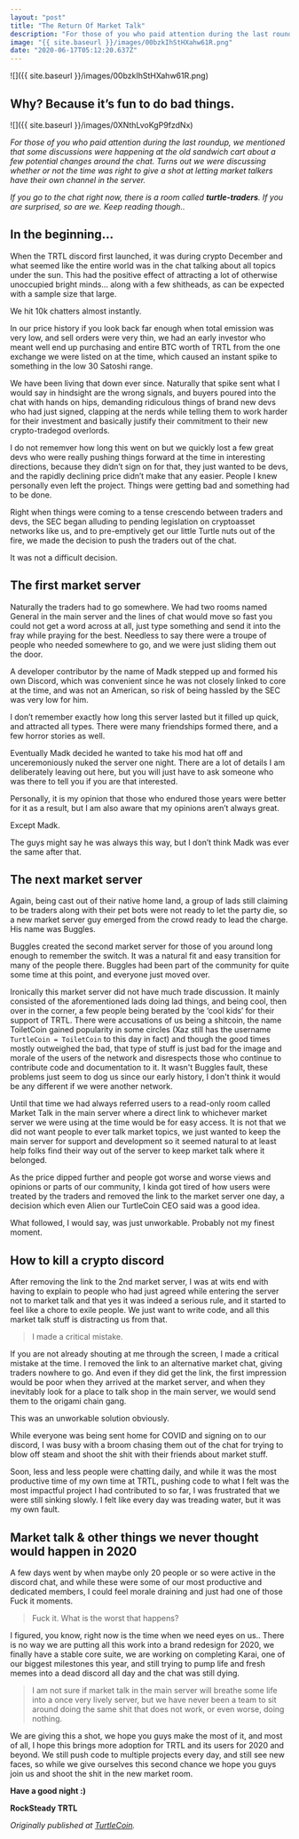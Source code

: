 ```yaml
---
layout: "post"
title: "The Return Of Market Talk"
description: "For those of you who paid attention during the last roundup, we mentioned that some discussions were happening at the old sandwich cart about a few potential changes around the chat. Turns out we…"
image: "{{ site.baseurl }}/images/00bzkIhStHXahw61R.png"
date: "2020-06-17T05:12:20.637Z"
---
```


![]({{ site.baseurl }}/images/00bzkIhStHXahw61R.png)

## Why? Because it’s fun to do bad things.

![]({{ site.baseurl }}/images/0XNthLvoKgP9fzdNx)

_For those of you who paid attention during the last roundup, we mentioned that some discussions were happening at the old sandwich cart about a few potential changes around the chat. Turns out we were discussing whether or not the time was right to give a shot at letting market talkers have their own channel in the server._

_If you go to the chat right now, there is a room called_ **_turtle-traders_**_. If you are surprised, so are we. Keep reading though.._

## In the beginning…

When the TRTL discord first launched, it was during crypto December and what seemed like the entire world was in the chat talking about all topics under the sun. This had the positive effect of attracting a lot of otherwise unoccupied bright minds… along with a few shitheads, as can be expected with a sample size that large.

We hit 10k chatters almost instantly.

In our price history if you look back far enough when total emission was very low, and sell orders were very thin, we had an early investor who meant well end up purchasing and entire BTC worth of TRTL from the one exchange we were listed on at the time, which caused an instant spike to something in the low 30 Satoshi range.

We have been living that down ever since. Naturally that spike sent what I would say in hindsight are the wrong signals, and buyers poured into the chat with hands on hips, demanding ridiculous things of brand new devs who had just signed, clapping at the nerds while telling them to work harder for their investment and basically justify their commitment to their new crypto-tradegod overlords.

I do not rememver how long this went on but we quickly lost a few great devs who were really pushing things forward at the time in interesting directions, because they didn’t sign on for that, they just wanted to be devs, and the rapidly declining price didn’t make that any easier. People I knew personally even left the project. Things were getting bad and something had to be done.

Right when things were coming to a tense crescendo between traders and devs, the SEC began alluding to pending legislation on cryptoasset networks like us, and to pre-emptively get our little Turtle nuts out of the fire, we made the decision to push the traders out of the chat.

It was not a difficult decision.

## The first market server

Naturally the traders had to go somewhere. We had two rooms named General in the main server and the lines of chat would move so fast you could not get a word across at all, just type something and send it into the fray while praying for the best. Needless to say there were a troupe of people who needed somewhere to go, and we were just sliding them out the door.

A developer contributor by the name of Madk stepped up and formed his own Discord, which was convenient since he was not closely linked to core at the time, and was not an American, so risk of being hassled by the SEC was very low for him.

I don’t remember exactly how long this server lasted but it filled up quick, and attracted all types. There were many friendships formed there, and a few horror stories as well.

Eventually Madk decided he wanted to take his mod hat off and unceremoniously nuked the server one night. There are a lot of details I am deliberately leaving out here, but you will just have to ask someone who was there to tell you if you are that interested.

Personally, it is my opinion that those who endured those years were better for it as a result, but I am also aware that my opinions aren’t always great.

Except Madk.

The guys might say he was always this way, but I don’t think Madk was ever the same after that.

## The next market server

Again, being cast out of their native home land, a group of lads still claiming to be traders along with their pet bots were not ready to let the party die, so a new market server guy emerged from the crowd ready to lead the charge. His name was Buggles.

Buggles created the second market server for those of you around long enough to remember the switch. It was a natural fit and easy transition for many of the people there. Buggles had been part of the community for quite some time at this point, and everyone just moved over.

Ironically this market server did not have much trade discussion. It mainly consisted of the aforementioned lads doing lad things, and being cool, then over in the corner, a few people being berated by the ‘cool kids’ for their support of TRTL. There were accusations of us being a shitcoin, the name ToiletCoin gained popularity in some circles (Xaz still has the username `TurtleCoin = ToiletCoin` to this day in fact) and though the good times mostly outweighed the bad, that type of stuff is just bad for the image and morale of the users of the network and disrespects those who continue to contribute code and documentation to it. It wasn't Buggles fault, these problems just seem to dog us since our early history, I don't think it would be any different if we were another network.

Until that time we had always referred users to a read-only room called Market Talk in the main server where a direct link to whichever market server we were using at the time would be for easy access. It is not that we did not want people to ever talk market topics, we just wanted to keep the main server for support and development so it seemed natural to at least help folks find their way out of the server to keep market talk where it belonged.

As the price dipped further and people got worse and worse views and opinions or parts of our community, I kinda got tired of how users were treated by the traders and removed the link to the market server one day, a decision which even Alien our TurtleCoin CEO said was a good idea.

What followed, I would say, was just unworkable. Probably not my finest moment.

## How to kill a crypto discord

After removing the link to the 2nd market server, I was at wits end with having to explain to people who had just agreed while entering the server not to market talk and that yes it was indeed a serious rule, and it started to feel like a chore to exile people. We just want to write code, and all this market talk stuff is distracting us from that.

> I made a critical mistake.

If you are not already shouting at me through the screen, I made a critical mistake at the time. I removed the link to an alternative market chat, giving traders nowhere to go. And even if they did get the link, the first impression would be poor when they arrived at the market server, and when they inevitably look for a place to talk shop in the main server, we would send them to the origami chain gang.

This was an unworkable solution obviously.

While everyone was being sent home for COVID and signing on to our discord, I was busy with a broom chasing them out of the chat for trying to blow off steam and shoot the shit with their friends about market stuff.

Soon, less and less people were chatting daily, and while it was the most productive time of my own time at TRTL, pushing code to what I felt was the most impactful project I had contributed to so far, I was frustrated that we were still sinking slowly. I felt like every day was treading water, but it was my own fault.

## Market talk & other things we never thought would happen in 2020

A few days went by when maybe only 20 people or so were active in the discord chat, and while these were some of our most productive and dedicated members, I could feel morale draining and just had one of those Fuck it moments.

> Fuck it. What is the worst that happens?

I figured, you know, right now is the time when we need eyes on us.. There is no way we are putting all this work into a brand redesign for 2020, we finally have a stable core suite, we are working on completing Karai, one of our biggest milestones this year, and still trying to pump life and fresh memes into a dead discord all day and the chat was still dying.

> I am not sure if market talk in the main server will breathe some life into a once very lively server, but we have never been a team to sit around doing the same shit that does not work, or even worse, doing nothing.

We are giving this a shot, we hope you guys make the most of it, and most of all, I hope this brings more adoption for TRTL and its users for 2020 and beyond. We still push code to multiple projects every day, and still see new faces, so while we give ourselves this second chance we hope you guys join us and shoot the shit in the new market room.

**Have a good night :)**

**RockSteady TRTL**

_Originally published at_ [_TurtleCoin_](http://blog.turtlecoin.lol/archives/the-return-of-market-talk/)_._
